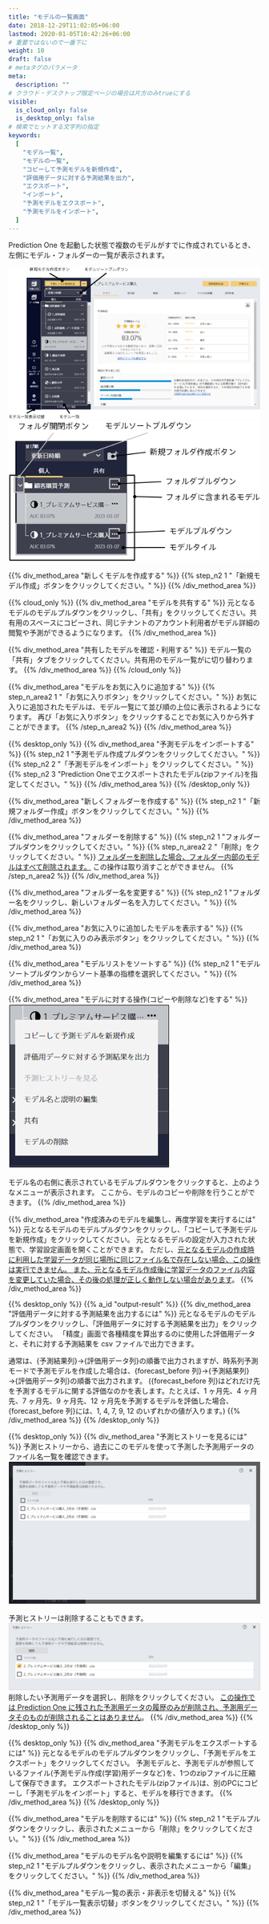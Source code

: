 ```yaml
---
title: "モデルの一覧画面"
date: 2018-12-29T11:02:05+06:00
lastmod: 2020-01-05T10:42:26+06:00
# 重要ではないので一番下に
weight: 10
draft: false
# metaタグのパラメータ
meta:
  description: ""
# クラウド・デスクトップ限定ページの場合は片方のみtrueにする
visible:
  is_cloud_only: false
  is_desktop_only: false
# 検索でヒットする文字列の指定
keywords:
  [
    "モデル一覧",
    "モデルの一覧",
    "コピーして予測モデルを新規作成",
    "評価用データに対する予測結果を出力",
    "エクスポート",
    "インポート",
    "予測モデルをエクスポート",
    "予測モデルをインポート",
  ]
---
```


Prediction One を起動した状態で複数のモデルがすでに作成されているとき、左側にモデル・フォルダーの一覧が表示されます。

![](../../img/t_slide48.png)
![](../../img/t_slide49.png)

{{% div_method_area "新しくモデルを作成する" %}}
{{% step_n2 1 "「新規モデル作成」ボタンをクリックしてください。" %}}
{{% /div_method_area %}}

{{% cloud_only %}}
{{% div_method_area "モデルを共有する" %}}
元となるモデルのモデルプルダウンをクリックし、「共有」をクリックしてください。共有用のスペースにコピーされ、同じテナントのアカウント利用者がモデル詳細の閲覧や予測ができるようになります。
{{% /div_method_area %}}

{{% div_method_area "共有したモデルを確認・利用する" %}}
モデル一覧の「共有」タブをクリックしてください。共有用のモデル一覧がに切り替わります。
{{% /div_method_area %}}
{{% /cloud_only %}}

{{% div_method_area "モデルをお気に入りに追加する" %}}
{{% step_n_area2 1 "「お気に入りボタン」をクリックしてください。" %}}
お気に入りに追加されたモデルは、モデル一覧にて並び順の上位に表示されるようになります。
再び「お気に入りボタン」をクリックすることでお気に入りから外すことができます。
{{% /step_n_area2 %}}
{{% /div_method_area %}}

{{% desktop_only %}}
{{% div_method_area "予測モデルをインポートする" %}}
{{% step_n2 1 "予測モデル作成プルダウンをクリックしてください。" %}}
{{% step_n2 2 "「予測モデルをインポート」をクリックしてください。" %}}
{{% step_n2 3 "Prediction Oneでエクスポートされたモデル(zipファイル)を指定してください。" %}}
{{% /div_method_area %}}
{{% /desktop_only %}}

{{% div_method_area "新しくフォルダーを作成する" %}}
{{% step_n2 1 "「新規フォルダー作成」ボタンをクリックしてください。" %}}
{{% /div_method_area %}}

{{% div_method_area "フォルダーを削除する" %}}
{{% step_n2 1 "フォルダープルダウンをクリックしてください。" %}}
{{% step_n_area2 2 "「削除」をクリックしてください。" %}}
<u>フォルダーを削除した場合、フォルダー内部のモデルはすべて削除されます。</u>
この操作は取り消すことができません。
{{% /step_n_area2 %}}
{{% /div_method_area %}}

{{% div_method_area "フォルダー名を変更する" %}}
{{% step_n2 1 "フォルダー名をクリックし、新しいフォルダー名を入力してください。" %}}
{{% /div_method_area %}}

{{% div_method_area "お気に入りに追加したモデルを表示する" %}}
{{% step_n2 1 "「お気に入りのみ表示ボタン」をクリックしてください。" %}}
{{% /div_method_area %}}

{{% div_method_area "モデルリストをソートする" %}}
{{% step_n2 1 "モデルソートプルダウンからソート基準の指標を選択してください。" %}}
{{% /div_method_area %}}

{{% div_method_area "モデルに対する操作(コピーや削除など)をする" %}}
![](../../img/t_slide50.png)

モデル名の右側に表示されているモデルプルダウンをクリックすると、上のようなメニューが表示されます。
ここから、モデルのコピーや削除を行うことができます。
{{% /div_method_area %}}

{{% div_method_area "作成済みのモデルを編集し、再度学習を実行するには" %}}
元となるモデルのモデルプルダウンをクリックし、「コピーして予測モデルを新規作成」をクリックしてください。
元となるモデルの設定が入力された状態で、学習設定画面を開くことができます。
ただし、<u>元となるモデルの作成時に利用した学習データが同じ場所に同じファイル名で存在しない場合、この操作は実行できません。
また、元となるモデル作成後に学習データのファイル内容を変更していた場合、その後の処理が正しく動作しない場合があります</u>。
{{% /div_method_area %}}

{{% desktop_only %}}
{{% a_id "output-result" %}}
{{% div_method_area "評価用データに対する予測結果を出力するには" %}}
元となるモデルのモデルプルダウンをクリックし、「評価用データに対する予測結果を出力」をクリックしてください。
「精度」画面で各種精度を算出するのに使用した評価用データと、それに対する予測結果を csv ファイルで出力できます。

通常は、{予測結果列}→{評価用データ列}の順番で出力されますが、時系列予測モードで予測モデルを作成した場合は、{forecast_before 列}→{予測結果列}→{評価用データ列}の順番で出力されます。
({forecast_before 列}はどれだけ先を予測するモデルに関する評価なのかを表します。たとえば、1 ヶ月先、4 ヶ月先、7 ヶ月先、9 ヶ月先、12 ヶ月先を予測するモデルを評価した場合、{forecast_before 列}には、1, 4, 7, 9, 12 のいずれかの値が入ります。)
{{% /div_method_area %}}
{{% /desktop_only %}}


{{% desktop_only %}}
{{% div_method_area "予測ヒストリーを見るには" %}}
予測ヒストリーから、過去にこのモデルを使って予測した予測用データのファイル名一覧を確認できます。
![](../../img/t_slide51.png)

予測ヒストリーは削除することもできます。
![](../../img/t_slide52.png)
削除したい予測用データを選択し、削除をクリックしてください。
<u>この操作では Prediction One に残された予測用データの履歴のみが削除され、予測用データそのものが削除されることはありません</u>。
{{% /div_method_area %}}
{{% /desktop_only %}}

{{% desktop_only %}}
{{% div_method_area "予測モデルをエクスポートするには" %}}
元となるモデルのモデルプルダウンをクリックし、「予測モデルをエクスポート」をクリックしてください。
予測モデルと、予測モデルが参照しているファイル(予測モデル作成(学習)用データなど)を、1つのzipファイルに圧縮して保存できます。
エクスポートされたモデル(zipファイル)は、別のPCにコピーし「予測モデルをインポート」すると、モデルを移行できます。
{{% /div_method_area %}}
{{% /desktop_only %}}


{{% div_method_area "モデルを削除するには" %}}
{{% step_n2 1 "モデルプルダウンをクリックし、表示されたメニューから「削除」をクリックしてください。" %}}
{{% /div_method_area %}}

{{% div_method_area "モデルのモデル名や説明を編集するには" %}}
{{% step_n2 1 "モデルプルダウンをクリックし、表示されたメニューから「編集」をクリックしてください。" %}}
{{% /div_method_area %}}

{{% div_method_area "モデル一覧の表示・非表示を切替える" %}}
{{% step_n2 1 "「モデル一覧表示切替」ボタンをクリックしてください。" %}}
{{% /div_method_area %}}
